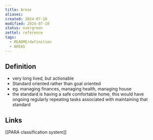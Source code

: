 ```yaml
---
title: Areas
aliases: 
created: 2024-07-10
modified: 2024-07-10
status: evergreen
zettel: reference
tags:
  - README/definition
  - AREAS
---
```

## Definition

- very long lived, but actionable
- Standard oriented rather than goal oriented
- eg. managing finances, managing health, managing house
- the standard is having a safe comfortable home, this would have ongoing regularly repeating tasks associated with maintaining that standard

## Links
[[PARA classification system]]